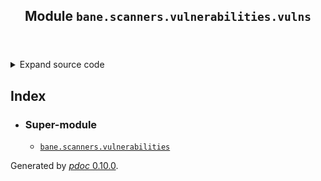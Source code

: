 <body>
<main>
<article id="content">
<header>
<h1 class="title">Module <code>bane.scanners.vulnerabilities.vulns</code></h1>
</header>
<section id="section-intro">
<details class="source">
<summary>
<span>Expand source code</span>
</summary>
<pre><code class="python"># coding: utf-8
# why did i remove the SQL-Is part? well compared to other scanning functions they are immature. Besides SQLMap is a better option to test against SQL-Is :)
from bane.scanners.vulnerabilities.adb_exploit import *
from bane.scanners.vulnerabilities.backend_technologies import *
from bane.scanners.vulnerabilities.clickjacking import *
from bane.scanners.vulnerabilities.cors_misconfigurations import *
from bane.scanners.vulnerabilities.crlf_injection import *
from bane.scanners.vulnerabilities.csrf import *
from bane.scanners.vulnerabilities.exposed_env import *
from bane.scanners.vulnerabilities.exposed_git import *
from bane.scanners.vulnerabilities.exposed_telnet import *
from bane.scanners.vulnerabilities.file_upload import *
from bane.scanners.vulnerabilities.open_redirect import *
from bane.scanners.vulnerabilities.path_traversal import *
from bane.scanners.vulnerabilities.php_unit_exploit import *
from bane.scanners.vulnerabilities.rce import *
from bane.scanners.vulnerabilities.shodan_report import *
from bane.scanners.vulnerabilities.sniffable_links import *
from bane.scanners.vulnerabilities.springboot_actuator import *
from bane.scanners.vulnerabilities.ssrf import *
from bane.scanners.vulnerabilities.ssti import *
from bane.scanners.vulnerabilities.vulner_search import *
from bane.scanners.vulnerabilities.xss import *</code></pre>
</details>
</section>
<section>
</section>
<section>
</section>
<section>
</section>
<section>
</section>
</article>
<nav id="sidebar">
<h1>Index</h1>
<div class="toc">
<ul></ul>
</div>
<ul id="index">
<li><h3>Super-module</h3>
<ul>
<li><code><a title="bane.scanners.vulnerabilities" href="index.md">bane.scanners.vulnerabilities</a></code></li>
</ul>
</li>
</ul>
</nav>
</main>
<footer id="footer">
<p>Generated by <a href="https://pdoc3.github.io/pdoc" title="pdoc: Python API documentation generator"><cite>pdoc</cite> 0.10.0</a>.</p>
</footer>
</body>
</html>